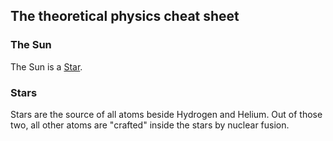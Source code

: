 ## The theoretical physics cheat sheet

### The Sun
The Sun is a [Star](Stars).

### Stars
Stars are the source of all atoms beside Hydrogen and Helium. Out of those two, all other atoms are "crafted" inside the stars by nuclear fusion.
